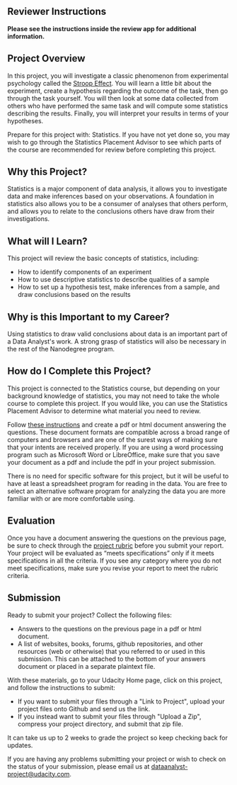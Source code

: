 ## Reviewer Instructions
**Please see the instructions inside the review app for additional information.**

## Project Overview

In this project, you will investigate a classic phenomenon from experimental psychology called the <a href="https://en.wikipedia.org/wiki/Stroop_effect" target="_blank">Stroop Effect</a>. You will learn a little bit about the experiment, create a hypothesis regarding the outcome of the task, then go through the task yourself. You will then look at some data collected from others who have performed the same task and will compute some statistics describing the results. Finally, you will interpret your results in terms of your hypotheses.

Prepare for this project with: Statistics. If you have not yet done so, you may wish to go through the Statistics Placement Advisor to see which parts of the course are recommended for review before completing this project.

## Why this Project?

Statistics is a major component of data analysis, it allows you to investigate data and make inferences based on your observations. A foundation in statistics also allows you to be a consumer of analyses that others perform, and allows you to relate to the conclusions others have draw from their investigations.

## What will I Learn?

This project will review the basic concepts of statistics, including:

* How to identify components of an experiment
* How to use descriptive statistics to describe qualities of a sample
* How to set up a hypothesis test, make inferences from a sample, and draw conclusions based on the results

## Why is this Important to my Career?

Using statistics to draw valid conclusions about data is an important part of a Data Analyst's work. A strong grasp of statistics will also be necessary in the rest of the Nanodegree program.


## How do I Complete this Project?

This project is connected to the Statistics course, but depending on your background knowledge of statistics, you may not need to take the whole course to complete this project. If you would like, you can use the Statistics Placement Advisor to determine what material you need to review.

Follow <a href="https://docs.google.com/document/d/1-OkpZLjG_kX9J6LIQ5IltsqMzVWjh36QpnP2RYpVdPU/pub?embedded=True">these instructions</a> and create a pdf or html document answering the questions. These document formats are compatible across a broad range of computers and browsers and are one of the surest ways of making sure that your intents are received properly. If you are using a word processing program such as Microsoft Word or LibreOffice, make sure that you save your document as a pdf and include the pdf in your project submission.

There is no need for specific software for this project, but it will be useful to have at least a spreadsheet program for reading in the data. You are free to select an alternative software program for analyzing the data you are more familiar with or are more comfortable using.

## Evaluation

Once you have a document answering the questions on the previous page, be sure to check through the <a href="https://docs.google.com/document/d/1bqyi1Fm5truesLhmbAq16Zl-Ajj9bnNIU_68P60nDQg/pub?embedded=True" target="_blank">project rubric</a> before you submit your report. Your project will be evaluated as “meets specifications” only if it meets specifications in all the criteria. If you see any category where you do not meet specifications, make sure you revise your report to meet the rubric criteria.

## Submission

Ready to submit your project? Collect the following files:

* Answers to the questions on the previous page in a pdf or html document.
* A list of websites, books, forums, github repositories, and other resources (web or otherwise) that you referred to or used in this submission. This can be attached to the bottom of your answers document or placed in a separate plaintext file.

With these materials, go to your Udacity Home page, click on this project, and follow the instructions to submit:

* If you want to submit your files through a "Link to Project", upload your project files onto Github and send us the link.
* If you instead want to submit your files through "Upload a Zip", compress your project directory, and submit that zip file.

It can take us up to 2 weeks to grade the project so keep checking back for updates.

If you are having any problems submitting your project or wish to check on the status of your submission, please email us at dataanalyst-project@udacity.com.

